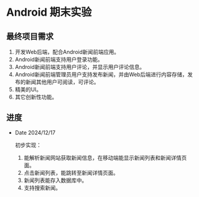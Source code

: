 # Android 期末实验       
## 最终项目需求    
1. 开发Web后端，配合Android新闻前端应用。   
2. Android新闻前端支持用户登录功能。   
3. Android新闻前端支持用户评论，并显示用户评论信息。   
4. Android新闻前端管理员用户支持发布新闻，并由Web后端进行内容存储，发布的新闻其他用户可阅读，可评论。 
5. 精美的UI。   
6. 其它创新性功能。         
## 进度  
* Date 2024/12/17

  初步实现：
  1. 能解析新闻网站获取新闻信息，在移动端能显示新闻列表和新闻详情页面。 
  2. 点击新闻列表，能跳转至新闻详情页面。 
  3. 新闻列表能存入数据库中。 
  4. 支持搜索新闻。                                            
